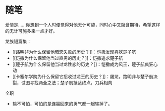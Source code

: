 # 随笔

爱情是……你想到一个人时便觉得对他无计可施，同时心中又隐含期待，希望这样的无计可施多来一点才好。

龙族短篇集：
- [[路明非为什么保留他暗恋失败的历史？]]：恺撒发现喜欢楚子航
- [[恺撒为什么保留他当过直男的历史？]]：恺撒追求楚子航
- [[楚子航为什么保留他当过龙性恋的历史？]]：恺撒成为风王，楚子航疯狂心动
- [[卡塞尔学院为什么保留它招收过龙王的历史？]]：屠龙，路明非与楚子航决裂，试图寻找两全之法；楚子航抵达终点，刀兵相向

全职
- 输不可怕，可怕的是连赢回来的勇气都一起输掉了。
